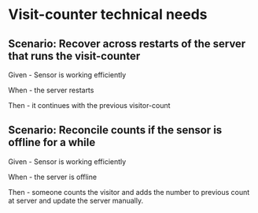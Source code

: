 # Visit-counter technical needs

## Scenario: Recover across restarts of the server that runs the visit-counter

Given - Sensor is working efficiently

When - the server restarts

Then - it continues with the previous visitor-count

## Scenario: Reconcile counts if the sensor is offline for a while

Given - Sensor is working efficiently

When - the server is offline

Then - someone counts the visitor and adds
the number to previous count at server and
update the server manually.

